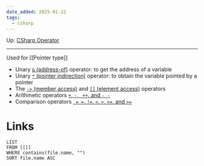 ```yaml
---
date_added: 2025-01-22
tags:
  - csharp
---
```

Up: [CSharp Operator](CSharp%20Operator.md)
___
 Used for [[Pointer type]]
 - Unary [`&` (address-of)](https://learn.microsoft.com/en-us/dotnet/csharp/language-reference/operators/pointer-related-operators#address-of-operator-) operator: to get the address of a variable
 - Unary [`*` (pointer indirection)](https://learn.microsoft.com/en-us/dotnet/csharp/language-reference/operators/pointer-related-operators#pointer-indirection-operator-) operator: to obtain the variable pointed by a pointer
 - The [`->` (member access)](https://learn.microsoft.com/en-us/dotnet/csharp/language-reference/operators/pointer-related-operators#pointer-member-access-operator--) and [`[]` (element access)](https://learn.microsoft.com/en-us/dotnet/csharp/language-reference/operators/pointer-related-operators#pointer-element-access-operator-) operators
 - Arithmetic operators [`+`, `-`, ` ++`, and `- -`](https://learn.microsoft.com/en-us/dotnet/csharp/language-reference/operators/pointer-related-operators#pointer-arithmetic-operators)
 - Comparison operators [` = =`, `!=`, `<`, `>`, `<=`, and `>=`](https://learn.microsoft.com/en-us/dotnet/csharp/language-reference/operators/pointer-related-operators#pointer-comparison-operators)
# Links
```dataview
LIST
FROM [[]]
WHERE contains(file.name, "")
SORT file.name ASC
```
